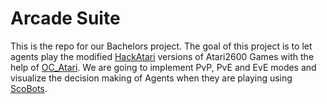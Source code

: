 # Arcade Suite
This is the repo for our Bachelors project.
The goal of this project is to let agents play the modified [HackAtari](https://github.com/k4ntz/HackAtari) versions of Atari2600 
Games with the help of [OC_Atari](https://github.com/k4ntz/OC_Atari). We are going to implement PvP, PvE and EvE modes and visualize the decision making of Agents when they are playing using [ScoBots](https://github.com/k4ntz/SCoBots).